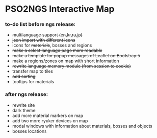 # PSO2NGS Interactive Map

### to-do list before ngs release:
- ~~multilanguage support (en,kr,ru,jp)~~
- ~~json import with different icons~~
- icons for ~~materials~~, bosses and regions
- ~~make a select language page more readable~~
- ~~make a template for popup messages of Leaflet on Bootstrap 5~~
- make a regions/zones on map with short information
- ~~rewrite language memory module (from session to cookie)~~
- transfer map to tiles
- ~~add sorting~~
- tooltips for materials

### after ngs release:
- rewrite site
- dark theme
- add more material markers on map
- add two more ryuker devices on map
- modal windows with information about materials, bosses and objects
- bosses locations
